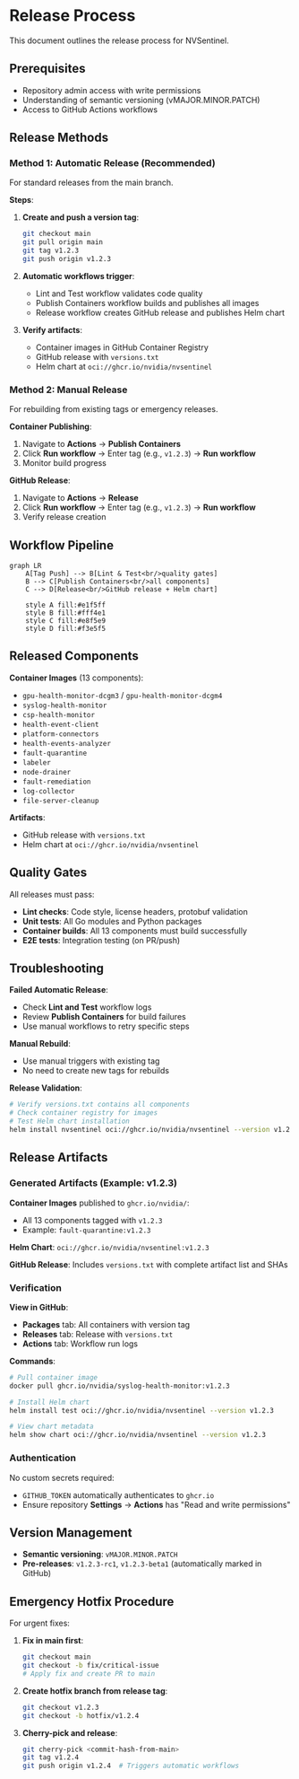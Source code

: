 # Release Process

This document outlines the release process for NVSentinel.

## Prerequisites

- Repository admin access with write permissions
- Understanding of semantic versioning (vMAJOR.MINOR.PATCH)
- Access to GitHub Actions workflows

## Release Methods

### Method 1: Automatic Release (Recommended)

For standard releases from the main branch.

**Steps**:
1. **Create and push a version tag**:
   ```bash
   git checkout main
   git pull origin main
   git tag v1.2.3
   git push origin v1.2.3
   ```

2. **Automatic workflows trigger**:
   - Lint and Test workflow validates code quality
   - Publish Containers workflow builds and publishes all images
   - Release workflow creates GitHub release and publishes Helm chart

3. **Verify artifacts**:
   - Container images in GitHub Container Registry
   - GitHub release with `versions.txt`
   - Helm chart at `oci://ghcr.io/nvidia/nvsentinel`

### Method 2: Manual Release

For rebuilding from existing tags or emergency releases.

**Container Publishing**:
1. Navigate to **Actions** → **Publish Containers**
2. Click **Run workflow** → Enter tag (e.g., `v1.2.3`) → **Run workflow**
3. Monitor build progress

**GitHub Release**:
1. Navigate to **Actions** → **Release**
2. Click **Run workflow** → Enter tag (e.g., `v1.2.3`) → **Run workflow**
3. Verify release creation

## Workflow Pipeline

```mermaid
graph LR
    A[Tag Push] --> B[Lint & Test<br/>quality gates]
    B --> C[Publish Containers<br/>all components]
    C --> D[Release<br/>GitHub release + Helm chart]
    
    style A fill:#e1f5ff
    style B fill:#fff4e1
    style C fill:#e8f5e9
    style D fill:#f3e5f5
```

## Released Components

**Container Images** (13 components):
- `gpu-health-monitor-dcgm3` / `gpu-health-monitor-dcgm4`
- `syslog-health-monitor`
- `csp-health-monitor`
- `health-event-client`
- `platform-connectors`
- `health-events-analyzer`
- `fault-quarantine`
- `labeler`
- `node-drainer`
- `fault-remediation`
- `log-collector`
- `file-server-cleanup`

**Artifacts**:
- GitHub release with `versions.txt`
- Helm chart at `oci://ghcr.io/nvidia/nvsentinel`

## Quality Gates

All releases must pass:
- **Lint checks**: Code style, license headers, protobuf validation
- **Unit tests**: All Go modules and Python packages
- **Container builds**: All 13 components must build successfully
- **E2E tests**: Integration testing (on PR/push)

## Troubleshooting

**Failed Automatic Release**:
- Check **Lint and Test** workflow logs
- Review **Publish Containers** for build failures
- Use manual workflows to retry specific steps

**Manual Rebuild**:
- Use manual triggers with existing tag
- No need to create new tags for rebuilds

**Release Validation**:
```bash
# Verify versions.txt contains all components
# Check container registry for images
# Test Helm chart installation
helm install nvsentinel oci://ghcr.io/nvidia/nvsentinel --version v1.2.3
```

## Release Artifacts

### Generated Artifacts (Example: v1.2.3)

**Container Images** published to `ghcr.io/nvidia/`:
- All 13 components tagged with `v1.2.3`
- Example: `fault-quarantine:v1.2.3`

**Helm Chart**: `oci://ghcr.io/nvidia/nvsentinel:v1.2.3`

**GitHub Release**: Includes `versions.txt` with complete artifact list and SHAs

### Verification

**View in GitHub**:
- **Packages** tab: All containers with version tag
- **Releases** tab: Release with `versions.txt`
- **Actions** tab: Workflow run logs

**Commands**:
```bash
# Pull container image
docker pull ghcr.io/nvidia/syslog-health-monitor:v1.2.3

# Install Helm chart
helm install test oci://ghcr.io/nvidia/nvsentinel --version v1.2.3

# View chart metadata
helm show chart oci://ghcr.io/nvidia/nvsentinel --version v1.2.3
```

### Authentication

No custom secrets required:
- `GITHUB_TOKEN` automatically authenticates to `ghcr.io`
- Ensure repository **Settings** → **Actions** has "Read and write permissions"

## Version Management

- **Semantic versioning**: `vMAJOR.MINOR.PATCH`
- **Pre-releases**: `v1.2.3-rc1`, `v1.2.3-beta1` (automatically marked in GitHub)

## Emergency Hotfix Procedure

For urgent fixes:

1. **Fix in main first**:
   ```bash
   git checkout main
   git checkout -b fix/critical-issue
   # Apply fix and create PR to main
   ```

2. **Create hotfix branch from release tag**:
   ```bash
   git checkout v1.2.3
   git checkout -b hotfix/v1.2.4
   ```

3. **Cherry-pick and release**:
   ```bash
   git cherry-pick <commit-hash-from-main>
   git tag v1.2.4
   git push origin v1.2.4  # Triggers automatic workflows
   ```
